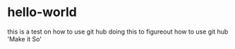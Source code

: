 # hello-world
this is a test on how to use git hub
doing this to figureout how to use git hub
'Make it So'
